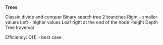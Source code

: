 __Trees__

Classic divide and conquer
Binary search tree
2 branches
Right - smaller values
Left - higher values
Leaf right at the end of the node
Height
Depth
Tree traversal

Efficiency:
O(1) - best case
